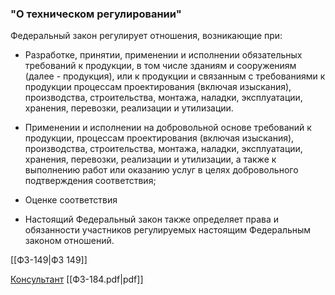 ### **"О техническом регулировании"**

Федеральный закон регулирует отношения, возникающие при:

- Разработке, принятии, применении и исполнении обязательных требований к продукции, в том числе зданиям и сооружениям (далее - продукция), или к продукции и связанным с требованиями к продукции процессам проектирования (включая изыскания), производства, строительства, монтажа, наладки, эксплуатации, хранения, перевозки, реализации и утилизации.

- Применении и исполнении на добровольной основе требований к продукции, процессам проектирования (включая изыскания), производства, строительства, монтажа, наладки, эксплуатации, хранения, перевозки, реализации и утилизации, а также к выполнению работ или оказанию услуг в целях добровольного подтверждения соответствия;

- Оценке соответствия
  
- Настоящий Федеральный закон также определяет права и обязанности участников регулируемых настоящим Федеральным законом отношений.

[[ФЗ-149|ФЗ 149]]
  
[Консультант](http://www.consultant.ru/document/cons_doc_LAW_40241/)
[[ФЗ-184.pdf|pdf]]